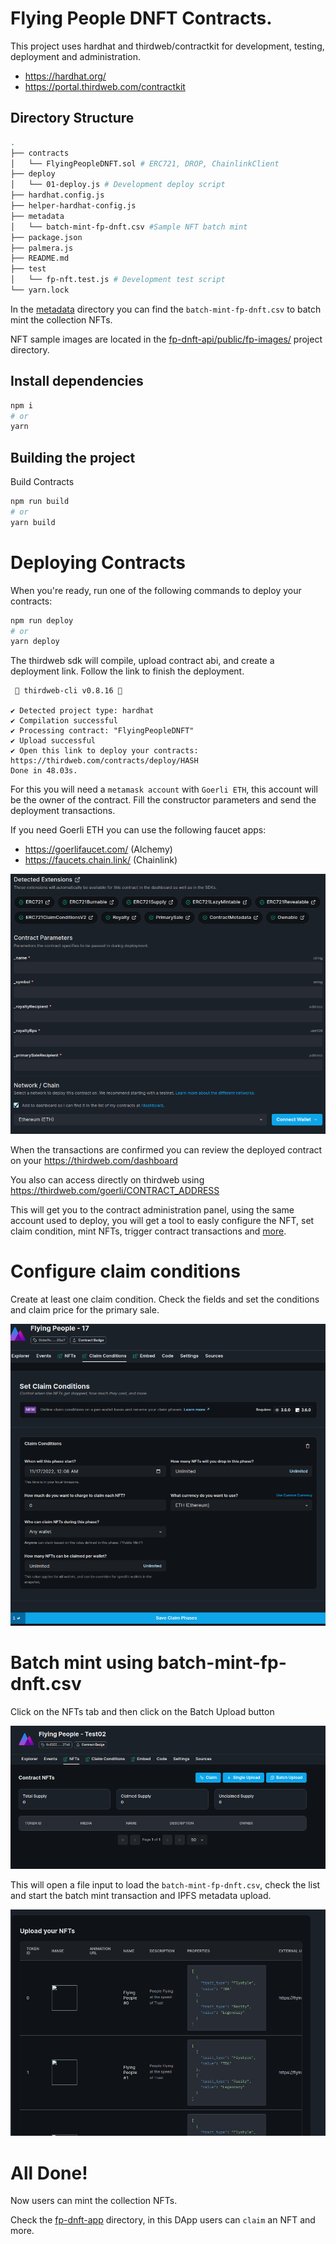 # Flying People DNFT Contracts.

This project uses hardhat and thirdweb/contractkit for development, testing, deployment and administration.

-   https://hardhat.org/
-   https://portal.thirdweb.com/contractkit



## Directory Structure

```bash
.
├── contracts
│   └── FlyingPeopleDNFT.sol # ERC721, DROP, ChainlinkClient
├── deploy
│   └── 01-deploy.js # Development deploy script
├── hardhat.config.js
├── helper-hardhat-config.js
├── metadata
│   └── batch-mint-fp-dnft.csv #Sample NFT batch mint
├── package.json
├── palmera.js
├── README.md
├── test
│   └── fp-nft.test.js # Development test script
└── yarn.lock
```

In the [metadata](./metadata/batch-mint-fp-dnft.csv) directory you can find the `batch-mint-fp-dnft.csv` to batch mint the collection NFTs.

NFT sample images are located in the [fp-dnft-api/public/fp-images/](../fp-dnft-api/public/fp-images/) project directory.

## Install dependencies

```bash
npm i
# or
yarn
```

## Building the project

Build Contracts

```bash
npm run build
# or
yarn build
```

# Deploying Contracts

When you're ready, run one of the following commands to deploy your contracts:

```bash
npm run deploy
# or
yarn deploy
```

The thirdweb sdk will compile, upload contract abi, and create a deployment link.
Follow the link to finish the deployment.

```
 💎 thirdweb-cli v0.8.16 💎

✔ Detected project type: hardhat
✔ Compilation successful
✔ Processing contract: "FlyingPeopleDNFT"
✔ Upload successful
✔ Open this link to deploy your contracts:
https://thirdweb.com/contracts/deploy/HASH
Done in 48.03s.
```

For this you will need a `metamask account` with `Goerli ETH`, this account will be the owner of the contract. Fill the constructor parameters and send the deployment transactions.

If you need Goerli ETH you can use the following faucet apps:

-   https://goerlifaucet.com/ (Alchemy)
-   https://faucets.chain.link/ (Chainlink)

![deploy](./docs/deploy.png)

When the transactions are confirmed you can review the deployed contract on your https://thirdweb.com/dashboard

You also can access directly on thirdweb using https://thirdweb.com/goerli/CONTRACT_ADDRESS

This will get you to the contract administration panel, using the same account used to deploy, you will get a tool to easly configure the NFT, set claim condition, mint NFTs, trigger contract transactions and [more](https://portal.thirdweb.com/).

# Configure claim conditions

Create at least one claim condition. Check the fields and set the conditions and claim price for the primary sale.

![claim-conditions](./docs/claim-conditions.png)

# Batch mint using batch-mint-fp-dnft.csv

Click on the NFTs tab and then click on the Batch Upload button

![batch-mint](./docs/batch-mint.png)

This will open a file input to load the `batch-mint-fp-dnft.csv`, check the list and start the batch mint transaction and IPFS metadata upload.

![batch-mint-load](./docs/batch-mint-load.png)

# All Done!

Now users can mint the collection NFTs. 

Check the [fp-dnft-app](../fp-dnft-app) directory, in this DApp users can `claim` an NFT and more.



